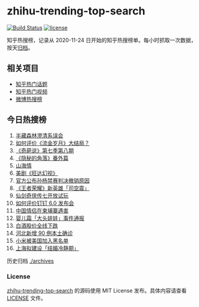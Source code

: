 # zhihu-trending-top-search

[![Build Status](https://github.com/justjavac/zhihu-trending-top-search/workflows/ci/badge.svg?branch=main)](https://github.com/justjavac/zhihu-trending-top-search/actions)
[![license](https://img.shields.io/github/license/justjavac/zhihu-trending-top-search)](https://github.com/justjavac/zhihu-trending-top-search/blob/main/LICENSE)

知乎热搜榜，记录从 2020-11-24 日开始的知乎热搜榜单。每小时抓取一次数据，按天[归档](./archives)。

## 相关项目

- [知乎热门话题](https://github.com/justjavac/zhihu-trending-hot-questions)
- [知乎热门视频](https://github.com/justjavac/zhihu-trending-hot-video)
- [微博热搜榜](https://github.com/justjavac/weibo-trending-hot-search)

## 今日热搜榜

<!-- BEGIN -->
<!-- 最后更新时间 Sun Jan 17 2021 13:35:26 GMT+0800 (CST) -->
1. [半藏森林澄清系误会](https://www.zhihu.com/search?q=半藏森林)
1. [如何评价《流金岁月》大结局？](https://www.zhihu.com/search?q=流金岁月)
1. [《奇葩说》第七季第八期](https://www.zhihu.com/search?q=奇葩说)
1. [《隐秘的角落》番外篇](https://www.zhihu.com/search?q=隐秘的角落)
1. [山海情](https://www.zhihu.com/search?q=山海情)
1. [美剧《旺达幻视》](https://www.zhihu.com/search?q=旺达幻视)
1. [官方公布孙杨禁赛判决撤销原因](https://www.zhihu.com/search?q=孙杨)
1. [《王者荣耀》新英雄「司空震」](https://www.zhihu.com/search?q=司空震)
1. [仙剑奇侠传七开放试玩](https://www.zhihu.com/search?q=仙剑奇侠传七)
1. [如何评价钉钉 6.0 发布会](https://www.zhihu.com/search?q=钉钉)
1. [中国情侣在柬埔寨遇害](https://www.zhihu.com/search?q=中国情侣柬埔寨)
1. [婴儿霜「大头娃娃」事件通报](https://www.zhihu.com/search?q=大头娃娃)
1. [白酒股价全线下跌](https://www.zhihu.com/search?q=白酒股大跌)
1. [河北新增 90 例本土确诊](https://www.zhihu.com/search?q=河北新增)
1. [小米被美国加入黑名单](https://www.zhihu.com/search?q=小米被制裁)
1. [上海拟建设「结婚冷静期」](https://www.zhihu.com/search?q=结婚冷静期)
<!-- END -->

历史归档 [./archives](./archives)

### License

[zhihu-trending-top-search](https://github.com/justjavac/zhihu-trending-top-search) 的源码使用 MIT License 发布。具体内容请查看 [LICENSE](./LICENSE) 文件。
